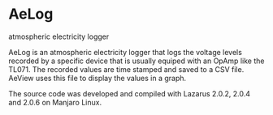 # AeLog
atmospheric electricity logger

AeLog is an atmospheric electricity logger that logs the voltage levels recorded by a specific device that is usually equiped with an OpAmp like the TL071. The recorded values are time stamped and saved to a CSV file. AeView uses this file to display the values in a graph.

The source code was developed and compiled with Lazarus 2.0.2, 2.0.4 and 2.0.6 on Manjaro Linux.
